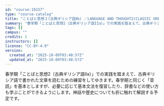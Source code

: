 ```yaml
---
id: "course:19157"
type: "course-catalog"
title: "ことばと思想２(古典ギリシア語Ⅱb) ／LANGUAGE AND THOUGHT2(CLASSIC GREEK II (B))"
summary: "春学期「ことばと思想2（古典ギリシア語IIa）」での実践を踏まえて、古典ギリシア語で書かれた文章を読むための練習をしてゆきます。春学期と同じく「音読」を基本としますが、必要に応じて基本文法を復習したり、辞書などの使い方も学ぶことができるよう…"
tags: []
campus: ""
credits: 2
instructors: []
license: "CC-BY-4.0"
version:
  created_at: "2025-10-09T03:48:57Z"
  updated_at: "2025-10-09T03:48:57Z"
---
```

春学期「ことばと思想2（古典ギリシア語IIa）」での実践を踏まえて、古典ギリシア語で書かれた文章を読むための練習をしてゆきます。春学期と同じく「音読」を基本としますが、必要に応じて基本文法を復習したり、辞書などの使い方も学ぶことができるようにします。神話や歴史についても折に触れて解説する予定です。
